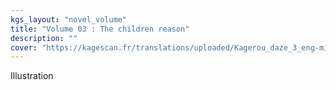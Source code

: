 ```yaml
---
kgs_layout: "novel_volume"
title: "Volume 03 : The children reason"
description: ""
cover: "https://kagescan.fr/translations/uploaded/Kagerou_daze_3_eng-min.jpg"
---
```


Illustration
